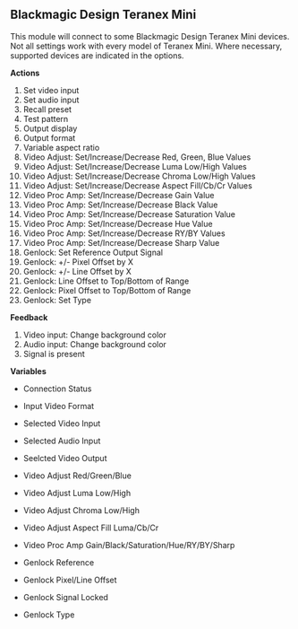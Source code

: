 ## Blackmagic Design Teranex Mini

This module will connect to some Blackmagic Design Teranex Mini devices. Not all settings work with every model of Teranex Mini. Where necessary, supported devices are indicated in the options.

**Actions**

1. Set video input
2. Set audio input
3. Recall preset
4. Test pattern
5. Output display
6. Output format
7. Variable aspect ratio
8. Video Adjust: Set/Increase/Decrease Red, Green, Blue Values
9. Video Adjust: Set/Increase/Decrease Luma Low/High Values
10. Video Adjust: Set/Increase/Decrease Chroma Low/High Values
11. Video Adjust: Set/Increase/Decrease Aspect Fill/Cb/Cr Values
12. Video Proc Amp: Set/Increase/Decrease Gain Value
13. Video Proc Amp: Set/Increase/Decrease Black Value
14. Video Proc Amp: Set/Increase/Decrease Saturation Value
15. Video Proc Amp: Set/Increase/Decrease Hue Value
16. Video Proc Amp: Set/Increase/Decrease RY/BY Values
17. Video Proc Amp: Set/Increase/Decrease Sharp Value
18. Genlock: Set Reference Output Signal
19. Genlock: +/- Pixel Offset by X
20. Genlock: +/- Line Offset by X
21. Genlock: Line Offset to Top/Bottom of Range
22. Genlock: Pixel Offset to Top/Bottom of Range
23. Genlock: Set Type

**Feedback**

1. Video input: Change background color
2. Audio input: Change background color
3. Signal is present

**Variables**

- Connection Status

- Input Video Format
- Selected Video Input
- Selected Audio Input
- Seelcted Video Output

- Video Adjust Red/Green/Blue
- Video Adjust Luma Low/High
- Video Adjust Chroma Low/High
- Video Adjust Aspect Fill Luma/Cb/Cr

- Video Proc Amp Gain/Black/Saturation/Hue/RY/BY/Sharp

- Genlock Reference
- Genlock Pixel/Line Offset
- Genlock Signal Locked
- Genlock Type
